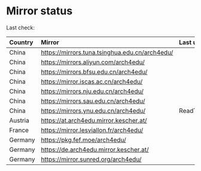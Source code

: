 <script src="./time.js"></script>
# Mirror status
Last check: <script type="text/javascript">localize(1693754167.281075);</script>

|Country|Mirror|Last update|
|:------|:-----|:----------|
|China|https://mirrors.tuna.tsinghua.edu.cn/arch4edu/|<script type="text/javascript">localize(1693723141);</script>|
|China|https://mirrors.aliyun.com/arch4edu/|<script type="text/javascript">localize(1693636088);</script>|
|China|https://mirrors.bfsu.edu.cn/arch4edu/|<script type="text/javascript">localize(1693722680);</script>|
|China|https://mirror.iscas.ac.cn/arch4edu/|<script type="text/javascript">localize(1693723141);</script>|
|China|https://mirrors.nju.edu.cn/arch4edu/|<script type="text/javascript">localize(1693636088);</script>|
|China|https://mirrors.sau.edu.cn/arch4edu/|<script type="text/javascript">localize(1693723141);</script>|
|China|https://mirrors.ynu.edu.cn/arch4edu/|ReadTimeout|
|Austria|https://at.arch4edu.mirror.kescher.at/|<script type="text/javascript">localize(1693723141);</script>|
|France|https://mirror.lesviallon.fr/arch4edu/|<script type="text/javascript">localize(1693722680);</script>|
|Germany|https://pkg.fef.moe/arch4edu/|<script type="text/javascript">localize(1693723141);</script>|
|Germany|https://de.arch4edu.mirror.kescher.at/|<script type="text/javascript">localize(1693723141);</script>|
|Germany|https://mirror.sunred.org/arch4edu/|<script type="text/javascript">localize(1693723141);</script>|

<script src="./tablefilter/tablefilter.js"></script>
<script src="./table.js"></script>